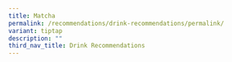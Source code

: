 ```yaml
---
title: Matcha
permalink: /recommendations/drink-recommendations/permalink/
variant: tiptap
description: ""
third_nav_title: Drink Recommendations
---
```

